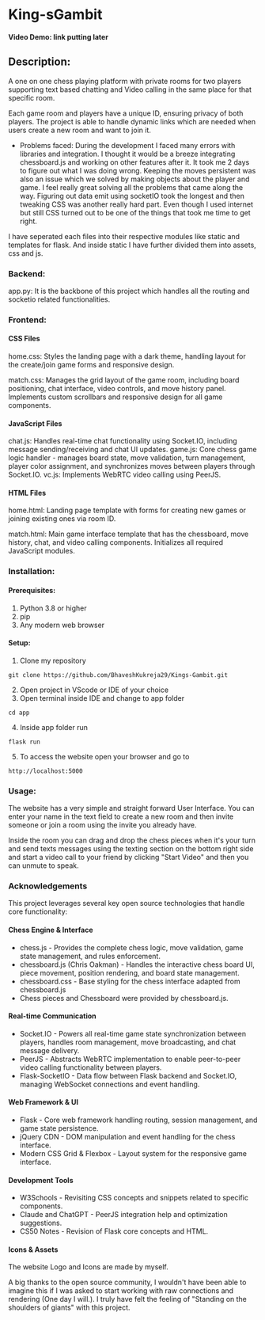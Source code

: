 # King-sGambit
#### Video Demo: link putting later
## Description:
A one on one chess playing platform with private rooms for two players supporting text based chatting and Video calling in the same place for that specific room. 

Each game room and players have a unique ID, ensuring privacy of both players. The project is able to handle dynamic links which are needed when users create a new room and want to join it.

- Problems faced: During the development I faced many errors with libraries and integration. I thought it would be a breeze integrating chessboard.js and working on other features after it. It took me 2 days to figure out what I was doing wrong. Keeping the moves persistent was also an issue which we solved by making objects about the player and game. I feel really great solving all the problems that came along the way. Figuring out data emit using socketIO took the longest and then tweaking CSS was another really hard part. Even though I used internet but still CSS turned out to be one of the things that took me time to get right. 

I have seperated each files into their respective modules like static and templates for flask. And inside static I have further divided them into assets, css and js.

### Backend:
app.py: It is the backbone of this project which handles all the routing and socketio related functionalities.

### Frontend:
#### CSS Files

home.css: Styles the landing page with a dark theme, handling layout for the create/join game forms and responsive design.

match.css: Manages the grid layout of the game room, including board positioning, chat interface, video controls, and move history panel. Implements custom scrollbars and responsive design for all game components.

#### JavaScript Files

chat.js: Handles real-time chat functionality using Socket.IO, including message sending/receiving and chat UI updates.
game.js: Core chess game logic handler - manages board state, move validation, turn management, player color assignment, and synchronizes moves between players through Socket.IO.
vc.js: Implements WebRTC video calling using PeerJS.

#### HTML Files

home.html: Landing page template with forms for creating new games or joining existing ones via room ID.

match.html: Main game interface template that has the chessboard, move history, chat, and video calling components. Initializes all required JavaScript modules.

### Installation:
#### Prerequisites:
1. Python 3.8 or higher
2. pip
3. Any modern web browser

#### Setup:
1. Clone my repository
```
git clone https://github.com/BhaveshKukreja29/Kings-Gambit.git
```
2. Open project in VScode or IDE of your choice
3. Open terminal inside IDE and change to app folder
```
cd app
``` 
4. Inside app folder run 
```
flask run
```
5. To access the website open your browser and go to 
```
http://localhost:5000
```

### Usage:
The website has a very simple and straight forward User Interface. You can enter your name in the text field to create a new room and then invite someone or join a room using the invite you already have.

Inside the room you can drag and drop the chess pieces when it's your turn and send texts messages using the texting section on the bottom right side and start a video call to your friend by clicking "Start Video" and then you can unmute to speak.

### Acknowledgements

This project leverages several key open source technologies that handle core functionality:

#### Chess Engine & Interface
- chess.js - Provides the complete chess logic, move validation, game state management, and rules enforcement.
- chessboard.js (Chris Oakman) - Handles the interactive chess board UI, piece movement, position rendering, and board state management.
- chessboard.css - Base styling for the chess interface adapted from chessboard.js
- Chess pieces and Chessboard were provided by chessboard.js.

#### Real-time Communication 
- Socket.IO - Powers all real-time game state synchronization between players, handles room management, move broadcasting, and chat message delivery.
- PeerJS - Abstracts WebRTC implementation to enable peer-to-peer video calling functionality between players.
- Flask-SocketIO - Data flow between Flask backend and Socket.IO, managing WebSocket connections and event handling.

#### Web Framework & UI
- Flask - Core web framework handling routing, session management, and game state persistence.
- jQuery CDN - DOM manipulation and event handling for the chess interface.
- Modern CSS Grid & Flexbox - Layout system for the responsive game interface.

#### Development Tools
- W3Schools - Revisiting CSS concepts and snippets related to specific components.
- Claude and ChatGPT - PeerJS integration help and optimization suggestions.
- CS50 Notes - Revision of Flask core concepts and HTML.

#### Icons & Assets
The website Logo and Icons are made by myself.

A big thanks to the open source community, I wouldn't have been able to imagine this if I was asked to start working with raw connections and rendering (One day I will.). I truly have felt the feeling of "Standing on the shoulders of giants" with this project.